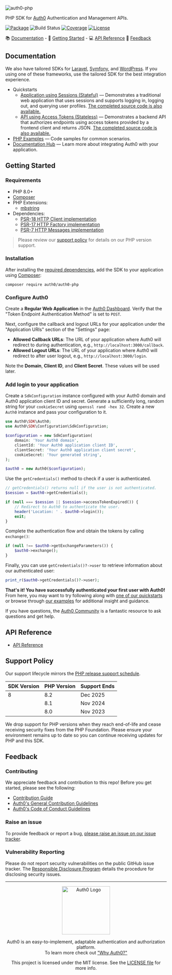![auth0-php](https://cdn.auth0.com/website/sdks/banners/auth0-php-banner.png)

PHP SDK for [Auth0](https://auth0.com) Authentication and Management APIs.

[![Package](https://img.shields.io/packagist/dt/auth0/auth0-php)](https://packagist.org/packages/auth0/auth0-php)
![Build Status](https://img.shields.io/github/checks-status/auth0/auth0-PHP/main)
[![Coverage](https://codecov.io/gh/auth0/auth0-PHP/branch/main/graph/badge.svg?token=PtrLf5j8JK)](https://codecov.io/gh/auth0/auth0-PHP)
[![License](https://img.shields.io/packagist/l/auth0/auth0-php)](https://doge.mit-license.org/)

:books: [Documentation](#documentation) - :rocket: [Getting Started](#getting-started) - :computer: [API Reference](#api-reference) :speech_balloon: [Feedback](#feedback)

## Documentation

We also have tailored SDKs for [Laravel](https://github.com/auth0/laravel-auth0), [Symfony](https://github.com/auth0/symfony), and [WordPress](https://github.com/auth0/wordpress). If you using one of these frameworks, use the tailored SDK for the best integration experience.

- Quickstarts
  - [Application using Sessions (Stateful)](https://auth0.com/docs/quickstart/webapp/php) — Demonstrates a traditional web application that uses sessions and supports logging in, logging out, and querying user profiles. [The completed source code is also available.](https://github.com/auth0-samples/auth0-php-web-app)
  - [API using Access Tokens (Stateless)](https://auth0.com/docs/quickstart/backend/php) — Demonstrates a backend API that authorizes endpoints using access tokens provided by a frontend client and returns JSON. [The completed source code is also available.](https://github.com/auth0-samples/auth0-php-api-samples)
- [PHP Examples](./EXAMPLES.md) — Code samples for common scenarios.
- [Documentation Hub](https://www.auth0.com/docs) — Learn more about integrating Auth0 with your application.

## Getting Started

### Requirements

- PHP 8.0+
- [Composer](https://getcomposer.org/)
- PHP Extensions:
  - [mbstring](https://www.php.net/manual/en/book.mbstring.php)
- Dependencies:
  - [PSR-18 HTTP Client implementation](./FAQ.md#what-is-psr-18)
  - [PSR-17 HTTP Factory implementation](./FAQ.md#what-is-psr-17)
  - [PSR-7 HTTP Messages implementation](./FAQ.md#what-is-psr-7)

> Please review our [support policy](#support-policy) for details on our PHP version support.

### Installation

After installing the [required dependencies](#requirements), add the SDK to your application using [Composer](https://getcomposer.org/):

```
composer require auth0/auth0-php
```

### Configure Auth0

Create a **Regular Web Application** in the [Auth0 Dashboard](https://manage.auth0.com/#/applications). Verify that the "Token Endpoint Authentication Method" is set to `POST`.

Next, configure the callback and logout URLs for your application under the "Application URIs" section of the "Settings" page:

- **Allowed Callback URLs**: The URL of your application where Auth0 will redirect to during authentication, e.g., `http://localhost:3000/callback`.
- **Allowed Logout URLs**: The URL of your application where Auth0 will redirect to after user logout, e.g., `http://localhost:3000/login`.

Note the **Domain**, **Client ID**, and **Client Secret**. These values will be used later.

### Add login to your application

Create a `SdkConfiguration` instance configured with your Auth0 domain and Auth0 application client ID and secret. Generate a sufficiently long, random string for your `cookieSecret` using `openssl rand -hex 32`. Create a new `Auth0` instance and pass your configuration to it.

```php
use Auth0\SDK\Auth0;
use Auth0\SDK\Configuration\SdkConfiguration;

$configuration = new SdkConfiguration(
    domain: 'Your Auth0 domain',
    clientId: 'Your Auth0 application client ID',
    clientSecret: 'Your Auth0 application client secret',
    cookieSecret: 'Your generated string',
);

$auth0 = new Auth0($configuration);
```

Use the `getCredentials()` method to check if a user is authenticated.

```php
// getCredentials() returns null if the user is not authenticated.
$session = $auth0->getCredentials();

if (null === $session || $session->accessTokenExpired()) {
    // Redirect to Auth0 to authenticate the user.
    header('Location: ' . $auth0->login());
    exit;
}
```

Complete the authentication flow and obtain the tokens by calling `exchange()`:

```php
if (null !== $auth0->getExchangeParameters()) {
    $auth0->exchange();
}
```

Finally, you can use `getCredentials()?->user` to retrieve information about our authenticated user:

```php
print_r($auth0->getCredentials()?->user);
```

**That's it! You have successfully authenticated your first user with Auth0!** From here, you may want to try following along with [one of our quickstarts](#documentation) or browse through [our examples](./EXAMPLES.md) for additional insight and guidance.

If you have questions, the [Auth0 Community](https://community.auth0.com/) is a fantastic resource to ask questions and get help.

## API Reference

- [API Reference](https://auth0.github.io/auth0-PHP/)

## Support Policy

Our support lifecycle mirrors the [PHP release support schedule](https://www.php.net/supported-versions.php).

| SDK Version | PHP Version | Support Ends |
| ----------- | ----------- | ------------ |
| 8           | 8.2         | Dec 2025     |
|             | 8.1         | Nov 2024     |
|             | 8.0         | Nov 2023     |

We drop support for PHP versions when they reach end-of-life and cease receiving security fixes from the PHP Foundation. Please ensure your environment remains up to date so you can continue receiving updates for PHP and this SDK.

## Feedback

### Contributing

We appreciate feedback and contribution to this repo! Before you get started, please see the following:

- [Contribution Guide](./CONTRIBUTING.md)
- [Auth0's General Contribution Guidelines](https://github.com/auth0/open-source-template/blob/master/GENERAL-CONTRIBUTING.md)
- [Auth0's Code of Conduct Guidelines](https://github.com/auth0/open-source-template/blob/master/CODE-OF-CONDUCT.md)

### Raise an issue

To provide feedback or report a bug, [please raise an issue on our issue tracker](https://github.com/auth0/auth0-PHP/issues).

### Vulnerability Reporting

Please do not report security vulnerabilities on the public GitHub issue tracker. The [Responsible Disclosure Program](https://auth0.com/whitehat) details the procedure for disclosing security issues.

---

<p align="center">
  <picture>
    <source media="(prefers-color-scheme: light)" srcset="https://cdn.auth0.com/website/sdks/logos/auth0_light_mode.png" width="150">
    <source media="(prefers-color-scheme: dark)" srcset="https://cdn.auth0.com/website/sdks/logos/auth0_dark_mode.png" width="150">
    <img alt="Auth0 Logo" src="https://cdn.auth0.com/website/sdks/logos/auth0_light_mode.png" width="150">
  </picture>
</p>

<p align="center">Auth0 is an easy-to-implement, adaptable authentication and authorization platform.<br />To learn more check out <a href="https://auth0.com/why-auth0">"Why Auth0?"</a></p>

<p align="center">This project is licensed under the MIT license. See the <a href="./LICENSE.md">LICENSE file</a> for more info.</p>
